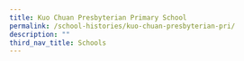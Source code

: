 ```yaml
---
title: Kuo Chuan Presbyterian Primary School
permalink: /school-histories/kuo-chuan-presbyterian-pri/
description: ""
third_nav_title: Schools
---
```


